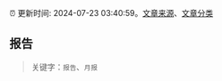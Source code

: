 :alarm_clock: 更新时间: 2024-07-23 03:40:59。[文章来源](/README.md)、[文章分类](/TAGS.md)

## 报告


> 关键字：`报告`、`月报`



